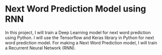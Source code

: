 # Next Word Prediction Model using RNN
In this project, I will train a Deep Learning model for next word prediction using Python. I will use the Tensorflow and Keras library in Python for next word prediction model. For making a Next Word Prediction model, I will train a Recurrent Neural Network (RNN).
